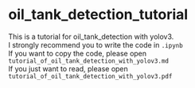 # oil_tank_detection_tutorial
This is a tutorial for oil_tank_detection with yolov3.  
I strongly recommend you to write the code in ```.ipynb```  
If you want to copy the code, please open ```tutorial_of_oil_tank_detection_with_yolov3.md```  
If you just want to read, please open ```tutorial_of_oil_tank_detection_with_yolov3.pdf```  
